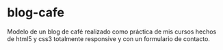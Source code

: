 # blog-cafe

Modelo de un blog de café realizado como práctica de mis cursos 
hechos de html5 y css3 totalmente responsive y con un formulario
de contacto.

